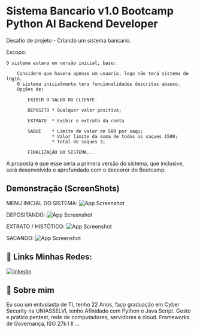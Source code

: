
# Sistema Bancario v1.0 Bootcamp Python AI Backend Developer

Desafio de projeto - Criando um sistema bancario.

Escopo:

    O sistema estara em versão inicial, base:

        Considere que havera apenas um usuario, logo não terá sistema de login.
        O sistema inicialmente tera funcionalidades descritas abauxo.
        Opções de:
        
            EXIBIR O SALDO DO CLIENTE.

            DEPOSITO * Qualquer valor positivo;

            EXTRATO  * Exibir o extrato da conta

            SAQUE    * Limite de valor de 500 por saqu; 
                     * Valor limite da soma de todos os saques 1500;
                     * Total de saques 3;

            FINALIZAÇÂO DO SISTEMA...

A proposta é que esse seria a primera versão do sistema, que inclusive, será desenvolvido e aprofundado com o deccorer do Bootcamp. 




## Demonstração (ScreenShots)
MENU INICIAL DO SISTEMA:
![App Screenshot](https://i.postimg.cc/FH2ngBqS/Menu.png)

DEPOSITANDO:
![App Screenshot](https://i.postimg.cc/4yJ0HH0F/Deposito.png)

EXTRATO / HISTÓTICO:
![App Screenshot](https://i.postimg.cc/B6Jpm9Cj/Extrato.png)

SACANDO:
![App Screenshot](https://i.postimg.cc/YCgxkqn4/Saque.png)



## 🔗 Links Minhas Redes:


[![linkedin](https://img.shields.io/badge/linkedin-0A66C2?style=for-the-badge&logo=linkedin&logoColor=white)](https://www.linkedin.com/in/gustavonv)



## 🚀 Sobre mim
Eu sou um entusiasta de TI, tenho 22 Anos, faço graduação em Cyber Security na UNIASSELVI, tenho Afinidade com Python e Java Script.
Gosto e pratico pentest, rede de computadores, servidores e cloud.
Frameworks de Governança, ISO 27k I II ...


